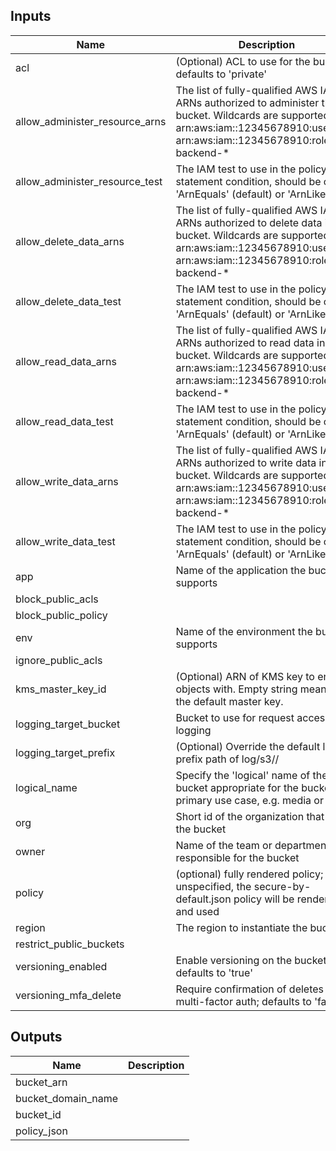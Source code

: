 
## Inputs

| Name | Description | Type | Default | Required |
|------|-------------|:----:|:-----:|:-----:|
| acl | (Optional) ACL to use for the bucket; defaults to 'private' | string | `private` | no |
| allow_administer_resource_arns | The list of fully-qualified AWS IAM ARNs authorized to administer this bucket. Wildcards are supported. e.g. arn:aws:iam::12345678910:user/ci or arn:aws:iam::12345678910:role/app-backend-* | list | `<list>` | no |
| allow_administer_resource_test | The IAM test to use in the policy statement condition, should be one of 'ArnEquals' (default) or 'ArnLike' | string | `ArnEquals` | no |
| allow_delete_data_arns | The list of fully-qualified AWS IAM ARNs authorized to delete data in this bucket. Wildcards are supported. e.g. arn:aws:iam::12345678910:user/ci or arn:aws:iam::12345678910:role/app-backend-* | list | `<list>` | no |
| allow_delete_data_test | The IAM test to use in the policy statement condition, should be one of 'ArnEquals' (default) or 'ArnLike' | string | `ArnEquals` | no |
| allow_read_data_arns | The list of fully-qualified AWS IAM ARNs authorized to read data in this bucket. Wildcards are supported. e.g. arn:aws:iam::12345678910:user/ci or arn:aws:iam::12345678910:role/app-backend-* | list | `<list>` | no |
| allow_read_data_test | The IAM test to use in the policy statement condition, should be one of 'ArnEquals' (default) or 'ArnLike' | string | `ArnEquals` | no |
| allow_write_data_arns | The list of fully-qualified AWS IAM ARNs authorized to write data in this bucket. Wildcards are supported. e.g. arn:aws:iam::12345678910:user/ci or arn:aws:iam::12345678910:role/app-backend-* | list | `<list>` | no |
| allow_write_data_test | The IAM test to use in the policy statement condition, should be one of 'ArnEquals' (default) or 'ArnLike' | string | `ArnEquals` | no |
| app | Name of the application the bucket supports | string | - | yes |
| block_public_acls |  | string | `true` | no |
| block_public_policy |  | string | `true` | no |
| env | Name of the environment the bucket supports | string | - | yes |
| ignore_public_acls |  | string | `true` | no |
| kms_master_key_id | (Optional) ARN of KMS key to encrypt objects with.  Empty string means use the default master key. | string | `` | no |
| logging_target_bucket | Bucket to use for request access logging | string | - | yes |
| logging_target_prefix | (Optional) Override the default log prefix path of log/s3/<bucket name>/ | string | `` | no |
| logical_name | Specify the 'logical' name of the bucket appropriate for the bucket's primary use case, e.g. media or orders | string | - | yes |
| org | Short id of the organization that owns the bucket | string | - | yes |
| owner | Name of the team or department that responsible for the bucket | string | - | yes |
| policy | (optional) fully rendered policy; if unspecified, the secure-by-default.json policy will be rendered and used | string | `` | no |
| region | The region to instantiate the bucket in | string | - | yes |
| restrict_public_buckets |  | string | `true` | no |
| versioning_enabled | Enable versioning on the bucket; defaults to 'true' | string | `true` | no |
| versioning_mfa_delete | Require confirmation of deletes via multi-factor auth; defaults to 'false' | string | `false` | no |

## Outputs

| Name | Description |
|------|-------------|
| bucket_arn |  |
| bucket_domain_name |  |
| bucket_id |  |
| policy_json |  |

